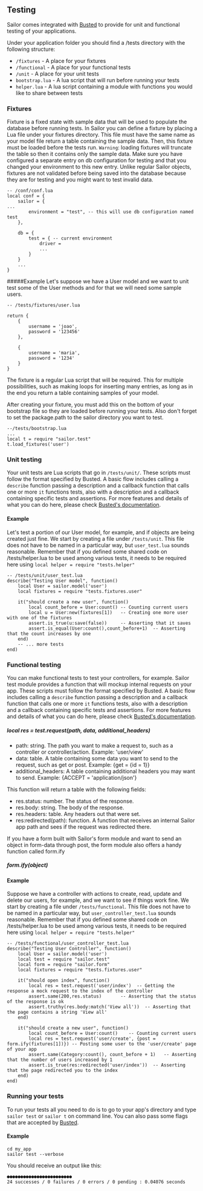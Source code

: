 ## Testing

Sailor comes integrated with [Busted](http://olivinelabs.com/busted/) to provide for unit and functional testing of your applications.

Under your application folder you should find a /tests directory with the following structure:

  * `/fixtures` - A place for your fixtures
  * `/functional` - A place for your functional tests
  * `/unit` - A place for your unit tests
  * `bootstrap.lua` - A lua script that will run before running your tests
  * `helper.lua` - A lua script containing a module with functions you would like to share between tests

### Fixtures
Fixture is a fixed state with sample data that will be used to populate the database before running tests. 
In Sailor you can define a fixture by placing a Lua file under your fixtures directory. This file must have the same name as your model file return a table containing the sample data. Then, this fixture must be loaded before the tests run. `Warning`: loading fixtures will truncate the table so then it contains only the sample data. Make sure you have configured a separate entry on db configuration for testing and that you changed your environment to this new entry. Unlike regular Sailor objects, fixtures are not validated before being saved into the database because they are for testing and you might want to test invalid data.


    -- /conf/conf.lua
    local conf = {
        sailor = {
    ...
    		environment = "test", -- this will use db configuration named test
        },
    
        db = {
    	    test = { -- current environment
    			driver = 
    			...
    	    }
    	}
    	...
    }


#####Example
Let's suppose we have a User model and we want to unit test some of the User methods and for that we will need some sample users. 

    -- /tests/fixtures/user.lua
    
    return {
    	{
    		username = 'joao',
    		password = '123456'
    	},
    	
    	{
    		username = 'maria',
    		password = '1234'
    	}
    }

The fixture is a regular Lua script that will be required. This for multiple possibilities, such as making loops for inserting many entries, as long as in the end you return a table containing samples of your model.

After creating your fixture, you must add this on the bottom of your bootstrap file so they are loaded before running your tests. Also don't forget to set the package.path to the sailor directory you want to test.

    --/tests/bootstrap.lua
    ...
    local t = require "sailor.test"
    t.load_fixtures('user')


### Unit testing
Your unit tests are Lua scripts that go in `/tests/unit/`. These scripts must follow the format specified by Busted. A basic flow includes calling a `describe` function passing a description and a callback function that calls one or more `it` functions tests, also with a description and a callback containing specific tests and assertions. For more features and details of what you can do here, please check [Busted's documentation](http://olivinelabs.com/busted/).

#### Example
Let's test a portion of our User model, for example, and if objects are being created just fine. We start by creating a file under `/tests/unit`. This file does not have to be named in a particular way, but `user_test.lua` sounds reasonable.  Remember that if you defined some shared code on /tests/helper.lua to be used among various tests, it needs to be required here using `local helper = require "tests.helper"`


    -- /tests/unit/user_test.lua 
    describe("Testing User model", function()
    	local User = sailor.model('user')
    	local fixtures = require "tests.fixtures.user"     
    
    	it("should create a new user", function()
    		local count_before = User:count() -- Counting current users
        	local u = User:new(fixtures[1])   -- Creating one more user with one of the fixtures
        	assert.is_true(u:save(false))     -- Asserting that it saves
        	assert.is_equal(User:count(),count_before+1)  -- Asserting that the count increases by one
      	end)
      	-- ... more tests
    end)

### Functional testing
You can make functional tests to test your controllers, for example. Sailor test module provides a function that will mockup internal requests on your app. These scripts must follow the format specified by Busted. A basic flow includes calling a `describe` function passing a description and a callback function that calls one or more `it` functions tests, also with a description and a callback containing specific tests and assertions. For more features and details of what you can do here, please check [Busted's documentation](http://olivinelabs.com/busted/).

##### local res = test.request(path, data, additional_headers)

  * path: string. The path you want to make a request to, such as a controller or controller/action. Example: 'user/view'
  * data: table. A table containing some data you want to send to the request, such as get or post. Example: {get = {id = 1}}
  * additional_headers: A table containing additional headers you may want to send. Example: {ACCEPT = 'application/json'}

This function will return a table with the following fields:

  * res.status: number. The status of the response.
  * res.body: string. The body of the response.
  * res.headers: table. Any headers out that were set.
  * res:redirected(path): function. A function that receives an internal Sailor app path and sees if the request was redirected there.

If you have a form built with Sailor's form module and want to send an object in form-data through post, the form module also offers a handy function called form.ify

##### form.ify(object)

#### Example
Suppose we have a controller with actions to create, read, update and delete our users, for example, and we want to see if things work fine. We start by creating a file under `/tests/functional`. This file does not have to be named in a particular way, but `user_controller_test.lua` sounds reasonable.  Remember that if you defined some shared code on /tests/helper.lua to be used among various tests, it needs to be required here using `local helper = require "tests.helper"`

    -- /tests/functional/user_controller_test.lua 
    describe("Testing User Controller", function()
        local User = sailor.model('user')
        local test = require "sailor.test"
        local form = require "sailor.form"
        local fixtures = require "tests.fixtures.user"
    
        it("should open index", function()
    	    local res = test.request('user/index')  -- Getting the response a mock request to the index of the controller
    	    assert.same(200,res.status)       -- Asserting that the status of the response is ok
    	    assert.truthy(res.body:match('View all'))  -- Asserting that the page contains a string 'View all'
    	end)
    
        it("should create a new user", function()
          	local count_before = User:count()    -- Counting current users
            local res = test.request('user/create', {post = form.ify(fixtures[1])}) -- Posting some user to the 'user/create' page of your app
            assert.same(Category:count(), count_before + 1)   -- Asserting that the number of users increased by 1
            assert.is_true(res:redirected('user/index'))  -- Asserting that the page redirected you to the index
        end)
    end)


### Running your tests
To run your tests all you need to do is to go to your app's directory and type `sailor test` or `sailor t` on command line. You can also pass some flags that are accepted by [Busted](http://olivinelabs.com/busted/).

#### Example

    cd my_app
    sailor test --verbose

You should receive an output like this:

    ●●●●●●●●●●●●●●●●●●●●●●●●
    24 successes / 0 failures / 0 errors / 0 pending : 0.04076 seconds
